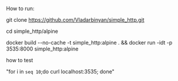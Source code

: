 How to run:

git clone https://github.com/Vladarbinyan/simple_http.git

cd simple_http/alpine

docker build --no-cache -t simple_http:alpine . && docker run -idt -p 3535:8000 simple_http:alpine

how to test

"for i in `seq 10`;do curl localhost:3535; done"
